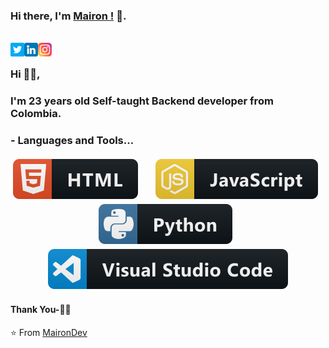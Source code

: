 ### Hi there, I'm [Mairon !](https://github.com/MaironDev) 👋.  
<br/>
<a href="https://twitter.com/MaironDev">
  <img align="left" alt="MaironDev| Twitter" width="22px" src="https://github.com/MaironDev/MaironDev/blob/main/assets/gorjeo.png" />
</a>

<a href="https://www.linkedin.com/in/maironhernandez/">
  <img align="left" alt="Linkedin" width="22px" src="https://github.com/MaironDev/MaironDev/blob/main/assets/linkedin.png" />
</a>
<a href="https://www.instagram.com/mairondev/">
  <img align="left" alt="Instagram" width="22px" src="https://github.com/MaironDev/MaironDev/blob/main/assets/instagram.png" />
</a>

<br />

### Hi 🙋‍♂️,
### I'm 23 years old Self-taught Backend developer from Colombia.


### - Languages and Tools...

<p align="center">
<img src="https://raw.githubusercontent.com/8bithemant/8bithemant/master/svg/dev/languages/html.svg" alt="Html" style="vertical-align:top; margin:4px"> &nbsp  &nbsp <img src="https://raw.githubusercontent.com/8bithemant/8bithemant/master/svg/dev/languages/js.svg" alt="Javascript" style="vertical-align:top; margin:4px">  &nbsp  &nbsp <img src="https://raw.githubusercontent.com/8bithemant/8bithemant/master/svg/dev/languages/python.svg" alt="Python" style="vertical-align:top; margin:4px">    &nbsp &nbsp<img src="https://raw.githubusercontent.com/8bithemant/8bithemant/master/svg/dev/tools/visualstudio_code.svg" alt="Twitter" style="vertical-align:top; margin:4px">
 

</p>



#### Thank You-🙏🏼



⭐️ From [MaironDev](https://github.com/MaironDev)
